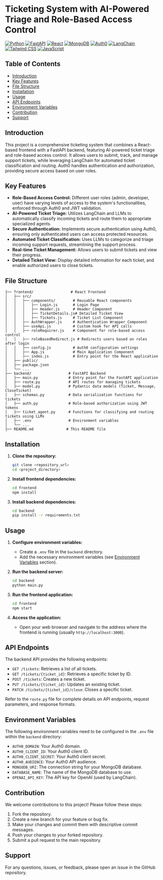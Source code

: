 # Ticketing System with AI-Powered Triage and Role-Based Access Control

[![Python](https://img.shields.io/badge/Python-3776AB?style=for-the-badge&logo=python&logoColor=white)](https://www.python.org/)
[![FastAPI](https://img.shields.io/badge/FastAPI-005580?style=for-the-badge&logo=fastapi&logoColor=white)](https://fastapi.tiangolo.com/)
[![React](https://img.shields.io/badge/React-20232A?style=for-the-badge&logo=react&logoColor=61DAFB)](https://reactjs.org/)
[![MongoDB](https://img.shields.io/badge/MongoDB-47A248?style=for-the-badge&logo=mongodb&logoColor=white)](https://www.mongodb.com/)
[![Auth0](https://img.shields.io/badge/Auth0-EB5424?style=for-the-badge&logo=auth0&logoColor=white)](https://auth0.com/)
[![LangChain](https://img.shields.io/badge/LangChain-34A853?style=for-the-badge&logo=langchain&logoColor=white)](https://www.langchain.com/)
[![Tailwind CSS](https://img.shields.io/badge/Tailwind_CSS-38B2AC?style=for-the-badge&logo=tailwind-css&logoColor=white)](https://tailwindcss.com/)
[![JavaScript](https://img.shields.io/badge/JavaScript-F7DF1E?style=for-the-badge&logo=javascript&logoColor=black)](https://www.javascript.com/)

## Table of Contents

- [Introduction](#introduction)
- [Key Features](#key-features)
- [File Structure](#file-structure)
- [Installation](#installation)
- [Usage](#usage)
- [API Endpoints](#api-endpoints)
- [Environment Variables](#environment-variables)
- [Contribution](#contribution)
- [Support](#support)

## Introduction

This project is a comprehensive ticketing system that combines a React-based frontend with a FastAPI backend, featuring AI-powered ticket triage and role-based access control. It allows users to submit, track, and manage support tickets, while leveraging LangChain for automated ticket classification and routing.  Auth0 handles authentication and authorization, providing secure access based on user roles.

## Key Features

*   **Role-Based Access Control:** Different user roles (admin, developer, user) have varying levels of access to the system's functionalities, enforced through Auth0 and JWT validation.
*   **AI-Powered Ticket Triage:** Utilizes LangChain and LLMs to automatically classify incoming tickets and route them to appropriate specialized agents.
*   **Secure Authentication:** Implements secure authentication using Auth0, ensuring only authenticated users can access protected resources.
*   **Automated Ticket Classification:** Uses LLMs to categorize and triage incoming support requests, streamlining the support process.
*   **Real-time Ticket Management:** Allows users to submit tickets and view their progress.
*   **Detailed Ticket View:** Display detailed information for each ticket, and enable authorized users to close tickets.

## File Structure

```
├── frontend/                 # React Frontend
│   ├── src/
│   │   ├── components/        # Reusable React components
│   │   │   ├── Login.js       # Login Page
│   │   │   ├── Header.js      # Header Component
│   │   │   ├── TicketDetails.js# Detailed Ticket View
│   │   │   ├── Tickets.js     # Ticket List Component
│   │   ├── AuthWrapper.js     # Authentication Wrapper Component
│   │   ├── useApi.js          # Custom hook for API calls
│   │   ├── roleRequirer.js    # Component for role-based access control
│   │   ├── roleBasedRedirect.js # Redirects users based on roles after login
│   │   ├── config.js          # Auth0 configuration settings
│   │   ├── App.js             # Main Application Component
│   │   ├── index.js           # Entry point for the React application
│   ├── public/
│   ├── package.json
│   └── ...
├── backend/                 # FastAPI Backend
│   ├── main.py              # Entry point for the FastAPI application
│   ├── route.py             # API routes for managing tickets
│   ├── model.py             # Pydantic data models (Ticket, Message, CloseTicket)
│   ├── schemas.py           # Data serialization functions for tickets
│   ├── auth.py              # Role-based authorization using JWT tokens
│   ├── ticket_agent.py      # Functions for classifying and routing tickets using LLMs
│   ├── .env                 # Environment variables
│   └── ...
├── README.md               # This README file
```

## Installation

1.  **Clone the repository:**

    ```bash
    git clone <repository_url>
    cd <project_directory>
    ```

2.  **Install frontend dependencies:**

    ```bash
    cd frontend
    npm install
    ```

3.  **Install backend dependencies:**

    ```bash
    cd backend
    pip install -r requirements.txt
    ```

## Usage

1.  **Configure environment variables:**

    *   Create a `.env` file in the `backend` directory.
    *   Add the necessary environment variables (see [Environment Variables](#environment-variables) section).

2.  **Run the backend server:**

    ```bash
    cd backend
    python main.py
    ```

3.  **Run the frontend application:**

    ```bash
    cd frontend
    npm start
    ```

4.  **Access the application:**

    *   Open your web browser and navigate to the address where the frontend is running (usually `http://localhost:3000`).

## API Endpoints

The backend API provides the following endpoints:

*   `GET /tickets`: Retrieves a list of all tickets.
*   `GET /tickets/{ticket_id}`: Retrieves a specific ticket by ID.
*   `POST /tickets`: Creates a new ticket.
*   `PUT /tickets/{ticket_id}`: Updates an existing ticket.
*   `PATCH /tickets/{ticket_id}/close`: Closes a specific ticket.

Refer to the `route.py` file for complete details on API endpoints, request parameters, and response formats.

## Environment Variables

The following environment variables need to be configured in the `.env` file within the `backend` directory:

*   `AUTH0_DOMAIN`: Your Auth0 domain.
*   `AUTH0_CLIENT_ID`: Your Auth0 client ID.
*   `AUTH0_CLIENT_SECRET`: Your Auth0 client secret.
*   `AUTH0_AUDIENCE`: Your Auth0 API audience.
*   `MONGODB_URI`: The connection string for your MongoDB database.
*   `DATABASE_NAME`: The name of the MongoDB database to use.
*   `OPENAI_API_KEY`: The API key for OpenAI (used by LangChain).

## Contribution

We welcome contributions to this project! Please follow these steps:

1.  Fork the repository.
2.  Create a new branch for your feature or bug fix.
3.  Make your changes and commit them with descriptive commit messages.
4.  Push your changes to your forked repository.
5.  Submit a pull request to the main repository.

## Support

For any questions, issues, or feedback, please open an issue in the GitHub repository.